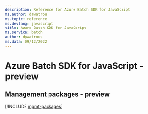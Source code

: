 ```yaml
---
description: Reference for Azure Batch SDK for JavaScript
ms.author: dawatrou
ms.topic: reference
ms.devlang: javascript
title: Azure Batch SDK for JavaScript
ms.service: batch
author: dpwatrous
ms.data: 09/12/2022
---
```

# Azure Batch SDK for JavaScript - preview

## Management packages - preview
[!INCLUDE [mgmt-packages](batch-mgmt-index.md)]